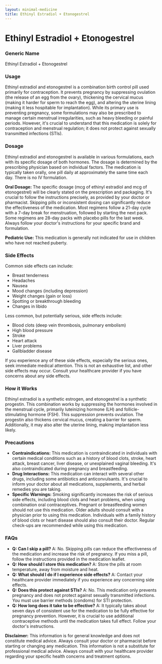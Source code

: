```yaml
---
layout: minimal-medicine
title: Ethinyl Estradiol + Etonogestrel
---
```


# Ethinyl Estradiol + Etonogestrel
### Generic Name
Ethinyl Estradiol + Etonogestrel

### Usage
Ethinyl estradiol and etonogestrel is a combination birth control pill used primarily for contraception.  It prevents pregnancy by suppressing ovulation (the release of an egg from the ovary), thickening the cervical mucus (making it harder for sperm to reach the egg), and altering the uterine lining (making it less hospitable for implantation).  While its primary use is preventing pregnancy, some formulations may also be prescribed to manage certain menstrual irregularities, such as heavy bleeding or painful periods.  However, it's crucial to understand that this medication is solely for contraception and menstrual regulation; it does not protect against sexually transmitted infections (STIs).


### Dosage
Ethinyl estradiol and etonogestrel is available in various formulations, each with its specific dosage of both hormones.  The dosage is determined by the prescribing physician based on individual factors.  The medication is typically taken orally, one pill daily at approximately the same time each day.  There is no IV formulation.  

**Oral Dosage:**  The specific dosage (mcg of ethinyl estradiol and mcg of etonogestrel) will be clearly stated on the prescription and packaging. It's crucial to follow the instructions precisely, as provided by your doctor or pharmacist. Skipping pills or inconsistent dosing can significantly reduce the effectiveness of the medication.  Most regimens follow a 21-day cycle with a 7-day break for menstruation, followed by starting the next pack. Some regimens are 28-day packs with placebo pills for the last week.  Always follow your doctor's instructions for your specific brand and formulation.

**Pediatric Use:** This medication is generally not indicated for use in children who have not reached puberty.


### Side Effects
Common side effects can include:

*   Breast tenderness
*   Headaches
*   Nausea
*   Mood changes (including depression)
*   Weight changes (gain or loss)
*   Spotting or breakthrough bleeding
*   Changes in libido

Less common, but potentially serious, side effects include:

*   Blood clots (deep vein thrombosis, pulmonary embolism)
*   High blood pressure
*   Stroke
*   Heart attack
*   Liver problems
*   Gallbladder disease

If you experience any of these side effects, especially the serious ones, seek immediate medical attention.  This is not an exhaustive list, and other side effects may occur.  Consult your healthcare provider if you have concerns about any side effects.


### How it Works
Ethinyl estradiol is a synthetic estrogen, and etonogestrel is a synthetic progestin.  This combination works by suppressing the hormones involved in the menstrual cycle, primarily luteinizing hormone (LH) and follicle-stimulating hormone (FSH). This suppression prevents ovulation.  The progestin also thickens cervical mucus, creating a barrier for sperm.  Additionally, it may also alter the uterine lining, making implantation less likely.


### Precautions
*   **Contraindications:** This medication is contraindicated in individuals with certain medical conditions such as a history of blood clots, stroke, heart attack, breast cancer, liver disease, or unexplained vaginal bleeding.  It's also contraindicated during pregnancy and breastfeeding.
*   **Drug Interactions:**  This medication can interact with several other drugs, including some antibiotics and anticonvulsants.  It's crucial to inform your doctor about all medications, supplements, and herbal remedies you are taking.
*   **Specific Warnings:**  Smoking significantly increases the risk of serious side effects, including blood clots and heart problems, when using combination oral contraceptives.  Pregnant or breastfeeding women should not use this medication.  Older adults should consult with a physician prior to using this medication. Individuals with a family history of blood clots or heart disease should also consult their doctor. Regular check-ups are recommended while using this medication.

### FAQs

*   **Q: Can I skip a pill?** A: No. Skipping pills can reduce the effectiveness of the medication and increase the risk of pregnancy. If you miss a pill, follow the instructions provided in the medication leaflet.
*   **Q: How should I store this medication?** A: Store the pills at room temperature, away from moisture and heat.
*   **Q: What should I do if I experience side effects?** A: Contact your healthcare provider immediately if you experience any concerning side effects.
*   **Q: Does this protect against STIs?** A: No. This medication only prevents pregnancy and does not protect against sexually transmitted infections.  You must use barrier methods (condoms) for STI protection.
*   **Q: How long does it take to be effective?** A:  It typically takes about seven days of consistent use for the medication to be fully effective for pregnancy prevention.  However, it is crucial to use additional contraceptive methods until the medication takes full effect.  Follow your doctor's instructions.


**Disclaimer:** This information is for general knowledge and does not constitute medical advice.  Always consult your doctor or pharmacist before starting or changing any medication.  This information is not a substitute for professional medical advice.  Always consult with your healthcare provider regarding your specific health concerns and treatment options.
